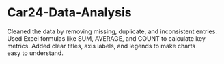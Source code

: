 # Car24-Data-Analysis
Cleaned the data by removing missing, duplicate, and inconsistent entries. Used Excel formulas like SUM, AVERAGE, and COUNT to calculate key metrics. Added clear titles, axis labels, and legends to make charts easy to understand.
